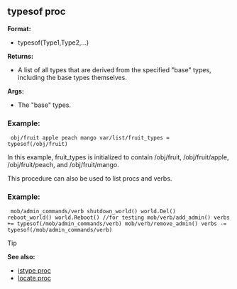 ## typesof proc

**Format:**
+   typesof(Type1,Type2,...)

**Returns:**
+   A list of all types that are derived from the specified "base"
    types, including the base types themselves.

**Args:**
+   The "base" types.
### Example:

```dm
 obj/fruit apple peach mango var/list/fruit_types =
typesof(/obj/fruit) 
```
 

In this example, fruit_types is
initialized to contain /obj/fruit, /obj/fruit/apple, /obj/fruit/peach,
and /obj/fruit/mango. 

This procedure can also be used to list
procs and verbs.
### Example:

```dm
 mob/admin_commands/verb shutdown_world() world.Del()
reboot_world() world.Reboot() //for testing mob/verb/add_admin() verbs
+= typesof(/mob/admin_commands/verb) mob/verb/remove_admin() verbs -=
typesof(/mob/admin_commands/verb) 
```


> [!TIP] 
> **See also:**
> +   [istype proc](/ref/proc/istype.md) 
> +   [locate proc](/ref/proc/locate.md) 